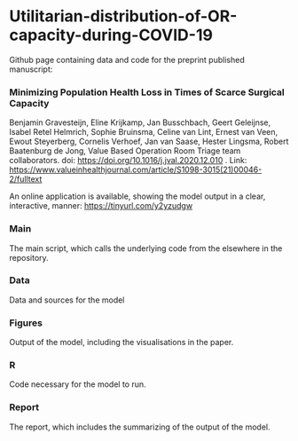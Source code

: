 # Utilitarian-distribution-of-OR-capacity-during-COVID-19
 Github page containing data and code for the preprint published manuscript:

### Minimizing Population Health Loss in Times of Scarce Surgical Capacity
Benjamin Gravesteijn, Eline Krijkamp, Jan Busschbach, Geert Geleijnse, Isabel Retel Helmrich, Sophie Bruinsma, Celine van Lint, Ernest van Veen, Ewout Steyerberg, Cornelis Verhoef, Jan van Saase, Hester Lingsma, Robert Baatenburg de Jong, Value Based Operation Room Triage team collaborators. doi: https://doi.org/10.1016/j.jval.2020.12.010 . Link: https://www.valueinhealthjournal.com/article/S1098-3015(21)00046-2/fulltext


An online application is available, showing the model output in a clear, interactive, manner: https://tinyurl.com/y2yzudgw

### Main
The main script, which calls the underlying code from the elsewhere in the repository.
 
### Data
Data and sources for the model

### Figures
Output of the model, including the visualisations in the paper.

### R
Code necessary for the model to run.

### Report
The report, which includes the summarizing of the output of the model.




